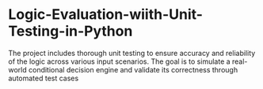 # Logic-Evaluation-wiith-Unit-Testing-in-Python
 The project includes thorough unit testing to ensure accuracy and reliability of the logic across various input scenarios. The goal is to simulate a real-world conditional decision engine and validate its correctness through automated test cases
